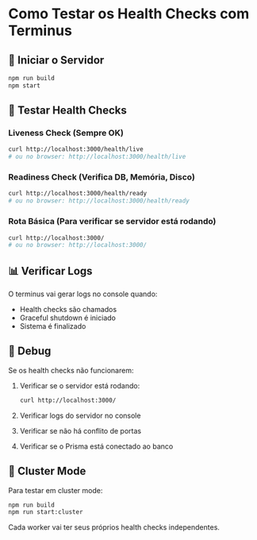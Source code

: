 # Como Testar os Health Checks com Terminus

## 🚀 Iniciar o Servidor

```bash
npm run build
npm start
```

## 🧪 Testar Health Checks

### Liveness Check (Sempre OK)

```bash
curl http://localhost:3000/health/live
# ou no browser: http://localhost:3000/health/live
```

### Readiness Check (Verifica DB, Memória, Disco)

```bash
curl http://localhost:3000/health/ready
# ou no browser: http://localhost:3000/health/ready
```

### Rota Básica (Para verificar se servidor está rodando)

```bash
curl http://localhost:3000/
# ou no browser: http://localhost:3000/
```

## 📊 Verificar Logs

O terminus vai gerar logs no console quando:

- Health checks são chamados
- Graceful shutdown é iniciado
- Sistema é finalizado

## 🔧 Debug

Se os health checks não funcionarem:

1. Verificar se o servidor está rodando:

   ```bash
   curl http://localhost:3000/
   ```

2. Verificar logs do servidor no console
3. Verificar se não há conflito de portas
4. Verificar se o Prisma está conectado ao banco

## 🎯 Cluster Mode

Para testar em cluster mode:

```bash
npm run build
npm run start:cluster
```

Cada worker vai ter seus próprios health checks independentes.
